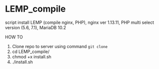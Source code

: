 # LEMP_compile
script install LEMP (compile nginx, PHP), 
nginx ver 1.13.11, 
PHP multi select version (5.6, 7.1), 
MariaDB 10.2

HOW TO
1. Clone repo to server using command `git clone`
2. cd LEMP_compile/
3. chmod +x install.sh
4. ./install.sh

